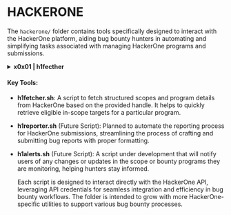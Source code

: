 # HACKERONE

The `hackerone/` folder contains tools specifically designed to interact with the HackerOne platform, aiding bug bounty hunters in automating and simplifying tasks associated with managing HackerOne programs and submissions.

<details>
<summary> <strong>x0x01 | h1fecther</strong></summary>
    
#### Description:
`h1fetcher.sh` is a Bash script designed to query a specific HackerOne program for in-scope or out-of-scope targets based on their eligibility for submission. The script retrieves data from the HackerOne API and allows users to filter results based on scope (eligible for submission or not). The filtered results are saved to an output file.

#### Features:
- **Command-line Arguments**:
  - `-handle`: The handle (name) of the HackerOne program to query.
  - `-scope`: Specify whether to fetch in-scope (`true`) or out-of-scope (`false`) targets.
  - `-output` (optional): Specify the name or path of the output file. If not provided, the results will be saved to a default file `targets.txt`.

- **API Credentials**: The script relies on environment variables `H1_USERNAME` and `H1_APIKEY` for authentication to the HackerOne API.

#### Usage:
```bash
./h1fetcher.sh -handle [program_name] -scope [true|false] [-output [file_path]]
```

#### Example:
```bash
./h1fetcher.sh -handle tinder -scope true -output tinder_inscope.txt
```

This command fetches the in-scope targets for the "tinder" program and saves the results to `tinder_inscope.txt`.

#### Requirements:
- **Environment Variables**:
  - `H1_USERNAME`: Your HackerOne username.
  - `H1_APIKEY`: Your HackerOne API key.

#### Error Handling:
- If the `-handle` or `-scope` options are not provided, the script will exit with an error.
- If the environment variables are missing, the script will notify the user and exit.
- If no targets match the specified scope, the script will display a message and exit without writing data.

#### Notes:
- Ensure you have `jq` installed for JSON parsing.
  
#### Installation:
1. Clone or download the script.
2. Make sure the script has executable permissions:
   ```bash
   chmod +x h1fetcher.sh
   ```

3. Export your API credentials to your environment:
   ```bash
   export H1_USERNAME="your_username"
   export H1_APIKEY="your_api_key"
   ```
</details>

#### Key Tools:

- **h1fetcher.sh**: 
  A script to fetch structured scopes and program details from HackerOne based on the provided handle. It helps to quickly retrieve eligible in-scope targets for a particular program.
  
- **h1reporter.sh** (Future Script): 
  Planned to automate the reporting process for HackerOne submissions, streamlining the process of crafting and submitting bug reports with proper formatting.
  
- **h1alerts.sh** (Future Script): 
  A script under development that will notify users of any changes or updates in the scope or bounty programs they are monitoring, helping hunters stay informed.

  Each script is designed to interact directly with the HackerOne API, leveraging API credentials for seamless integration and efficiency in bug bounty workflows. The folder is intended to grow with more HackerOne-specific utilities to support various bug bounty processes.

